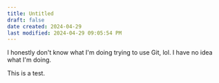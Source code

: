 ```yaml
---
title: Untitled
draft: false
date created: 2024-04-29
last modified: 2024-04-29 09:05:54 PM
---
```


I honestly don't know what I'm doing trying to use Git, lol. I have no idea what I'm doing.

This is a test.